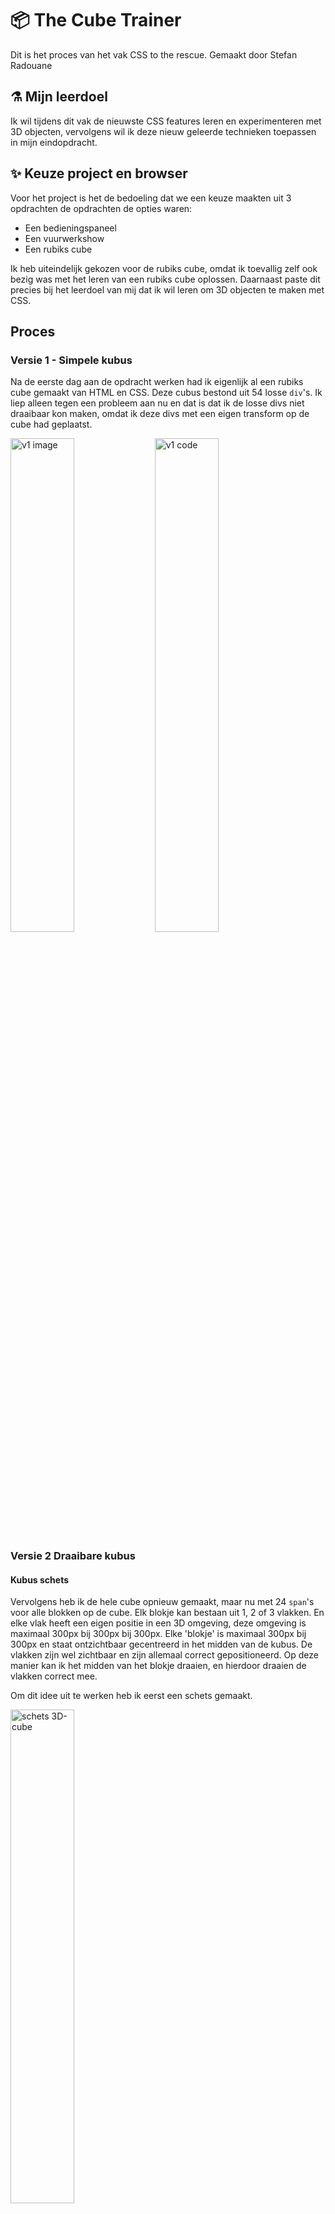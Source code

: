 # :package: The Cube Trainer

Dit is het proces van het vak CSS to the rescue.
Gemaakt door Stefan Radouane

## :alembic: Mijn leerdoel

Ik wil tijdens dit vak de nieuwste CSS features leren en experimenteren met 3D objecten, vervolgens wil ik deze nieuw geleerde technieken toepassen in mijn eindopdracht.

## :sparkles: Keuze project en browser

Voor het project is het de bedoeling dat we een keuze maakten uit 3 opdrachten de opdrachten de opties waren:

- Een bedieningspaneel
- Een vuurwerkshow
- Een rubiks cube

Ik heb uiteindelijk gekozen voor de rubiks cube, omdat ik toevallig zelf ook bezig was met het leren van een rubiks cube oplossen. Daarnaast paste dit precies bij het leerdoel van mij dat ik wil leren om 3D objecten te maken met CSS.

## Proces

### Versie 1 - Simpele kubus

Na de eerste dag aan de opdracht werken had ik eigenlijk al een rubiks cube gemaakt van HTML en CSS. Deze cubus bestond uit 54 losse `div`'s. Ik liep alleen tegen een probleem aan nu en dat is dat ik de losse divs niet draaibaar kon maken, omdat ik deze divs met een eigen transform op de cube had geplaatst.

<img src="/assets/process-images/v1.png"
     alt="v1 image"
     style="width: 45%;"/>
<img src="/assets/process-images/v1-code.png"
     alt="v1 code"
     style="width: 45%;"/>

### Versie 2 Draaibare kubus

#### Kubus schets

Vervolgens heb ik de hele cube opnieuw gemaakt, maar nu met 24 `span`'s voor alle blokken op de cube. Elk blokje kan bestaan uit 1, 2 of 3 vlakken. En elke vlak heeft een eigen positie in een 3D omgeving, deze omgeving is maximaal 300px bij 300px bij 300px. Elke 'blokje' is maximaal 300px bij 300px en staat ontzichtbaar gecentreerd in het midden van de kubus. De vlakken zijn wel zichtbaar en zijn allemaal correct gepositioneerd. Op deze manier kan ik het midden van het blokje draaien, en hierdoor draaien de vlakken correct mee.

Om dit idee uit te werken heb ik eerst een schets gemaakt.

<img src="/assets/process-images/v2-schets.jpeg"
     alt="schets 3D-cube"
     style="width: 45%;"/>


#### Kubus fases

Om eerlijk was het wel een beetje puzzelen hoe de kubus nou precies opgebouwd moest worden uit kleuren, maar het is uiteindelijk wel gelukt.

<img src="/assets/process-images/v2-cube-fase-1.png"
     alt="3D-cube fase 1"
     style="width: 20%;"/>
<img src="/assets/process-images/v2-cube-fase-2.png"
     alt="3D-cube fase 2"
     style="width: 20%;"/>
<img src="/assets/process-images/v2-cube-fase-3.png"
     alt="3D-cube fase 3"
     style="width: 20%;"/>

<img src="/assets/process-images/v2-cube-fase-end.png"
     alt="3D-cube fase end"
     style="width: 45%;"/>
<img src="/assets/process-images/v2-code.png"
     alt="v2 code"   
     style="width: 45%;"/>

> Zoals je kan zien gebruik ik `data-color` om de kleur van het vlak te bepalen. Dit zorgt ervoor dat ik gemakkelijk verschillende level kan implementeren.

#### Draaibaar maken

Nu ik de cubus had ging ik proberen om de rijen van de kubus te laten draaien. Na veel proberen met de kubus had ik het opgegeven, omdat ik hoofdpijn kreeg van het proberen. Ik heb op dit moment bedacht om mijn idee te veranderen naar de 'impossible cube'. Het lukte mij wel om de losse blokken te transformeren, alleen niet op een realistiche wijze, daarom dacht ik met CSS kan je de natuurwetten een beetje verbuigen en dat zorgt ervoor dat de impossible cube wel mogelijk was op een website. 

<img src="/assets/process-images/v2-impossible.png"
     alt="v2 impossible"   
     style="width: 45%;"/>


### Versie 3 Cube trainer

#### Cube trainer

Tijdens werd mij verteld dat ik het toch nog een keer moest proberen om de kubus draaibaar te maken. Ik heb hiernaar geluisterd en heb het een tweede kans gegeven. Aangezien een kubus [43.252.003.274.489.856,000](https://www.redbull.com/nl-nl/10-feiten-rubiks-cube#:~:text=43.252.003.274.489.856%2C000) mogelijkheden, heb ik dit iets versimpeld voor mijzelf. Ik weet dat er een beginners stappen plan is om te leren hoe je een kubus moet oplossen, en ik heb dus besloten om mijn concept te veranderen naar een 'cube trainer'. Dit concept splitst de kubus op in 7 levels. Elk level heeft een aantal stappen die gevolgt moeten worden, om de kubus op te lossen. Ik heb besloten om de laatste stap van deze stappenreeks uit te werken.

Als eerst heb ik bedacht om dit te doen met een soort spel bedieningspaneel. Ik heb hiervoor een schets gemaakt, maar ik vond zelf gelijk na het schetsen dat dit paneel te druk was. Ik heb bepaalde onderdelen hiervan wel verwerkt in de uiteindelijke werking van mijn concept.

<img src="/assets/process-images/v3-schets.jpeg"
     alt="schets bedieningspaneel"
     style="width: 45%;"/>

Daarnaast heb ik ook een schets gemaakt van het level overzicht.

<img src="/assets/process-images/v3-schets-levels.jpeg"
     alt="schets levels"
     style="width: 45%;"/>


#### Werking level

Ik heb besloten om wel te werken met 6 knoppen (links onder op de schets). Met deze knoppen wil ik het mogelijk maken om de kubus op te lossen. Ik heb ervoor gekozen dat de juiste knop elke keer op een andere plaats staat, zodat dit niet elke keer bijvoorbeeld links boven is.

<img src="/assets/process-images/v3-werking-levels.jpeg"
     alt="schets werking levels"
     style="width: 45%;"/>



### Versie 4 eind

Nadat ik de laatste level werkend heb gemaakt ben ik begonnen met het uitbreiden van de website. Ik spectator mode in level 1 mogelijk gemaakt en heb een opgelosde cube spectator mode gemaakt. In deze modus zijn er geen knoppen aan de zijkant beschikbaar. Ik vond het toch leuk om de impossible cube nog te implementeren en heb hiervoor een knop gemaakt die de kubus breekt. Daarnaast slot heb ik een aantal eastereggs toegevoegd, zodat ik extra kon experimenteren met achtergronden. Tot slot heb ik alle bestand gefactord, zodat deze enigsinds productie klaar zijn. Ik heb deze bestanden aangepast door overal comments toe te voegen en  Ik ben uiteindelijk ontzettend trots op het eindresultaat.

<img src="/assets/process-images/v-end-menu.png"
     alt="end menu"
     style="width: 45%;"/>
<img src="/assets/process-images/v-end-game.png"
     alt="end game"
     style="width: 45%;"/>


## :rocket: Experimental CSS properties

Ik heb geexperementeerd met een hoop CSS properties. Hieronder een opsomming:

- Verschillende pseudoselectoren (:not, :is, :has & :where)
- Display-p3 kleuren
- Custom properties
- verschillende CSS '@' methoden
- font-palette
- Nesting

Ik heb niet alle punten van deze lijst geimplementeed. Bijvoorbeeld CSS nesting heb ik niet gebruikt ondanks dat ik SASS altijd fijner vind dan CSS, omdat CSS al lastig is om te debuggen, maar het chrome is nog niet klaar om CSS nesting te gebruiken en te debuggen. 

Hieronder heb ik korte voorbeelden van hoe ik deze properties heb geimplementeerd:

### :has selector

Met de `:has` selector kan je op een krachtige wijze een soort van 'if statement' in je CSS maken. Ik heb de `:has` selector veel gebruikt om te zorgen dat iets pas in beeld komt als bijvoorbeeld een checkbox is geselecteerd. 

```css
:root:has(fieldset[data-layer="7"]:valid) {
    --current-step: "Complete";
}
```

> In dit voorbeeld word de variabel `--current-step` aangepast op het moment dat een checkbox is geselecteerd.

### Display-p3 kleuren 

Display-p3 kleuren zorgen ervoor dat een website een groot scala aan extra kleuren kunnen projecteren (Als het display deze kleuren ook aan kan).

```css
@supports (color: color(display-p3 1 1 1)) {
    :root {
        --color-blue: color(display-p3 0.13 0.128 0.909 / 1);
        --color-green: color(display-p3 0.113 0.779 0.087 / 1);
        --color-yellow:color(display-p3 0.943 0.907 0.138 / 1);
        --color-orange:color(display-p3 1 0.596 0.053 / 1);
        --color-red:color(display-p3 0.862 0.128 0.041 / 1);
        --color-white:color(display-p3 1 1 1 / 1);
    }
}
```

> Ik heb de kleuren in een `@support` tag gezet, zodat de kleuren niet transparent worden als display-p3 niet ondersteund wordt.

### font-palette

Met `@font-palette-values` kan je de kleuren van een gekleurd font veranderen.

```css
@font-palette-values --base {
    font-family: "Rocher";
    base-palette: 2;
    override-colors:
      0 #ffffff,
      1 hsl(223, 85%, 40%),
      2 hsl(223, 85%, 50%),
      3 hsl(223, 85%, 40%)
    ;
}
```

> Voor de fallback gebruik ik normale hsl kleuren


### @property

Met de `@property` kan je het mogelijk maken om variabelen te animeren. Ik heb dit gebruikt tijdens de tweede eateregg. Door deze property is het dus mogelijk om variabelen kleuren te animeren.

```css
@property --color-red {
    syntax: '<color>';
    inherits: true;
    initial-value: hsl(0, 100%, 40%);
}
```

> Naast de `syntax: '<color>'` zijn er nog een [aantal van andere](https://developer.mozilla.org/en-US/docs/Web/CSS/@property/syntax) soorten syntax.

---

Gemaakt door Stefan Radouane
maart 2023